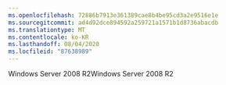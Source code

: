 ```yaml
---
ms.openlocfilehash: 72886b7913e361389cae8b4be95cd3a2e9516e1e
ms.sourcegitcommit: ad4d92dce894592a259721a1571b1d8736abacdb
ms.translationtype: MT
ms.contentlocale: ko-KR
ms.lasthandoff: 08/04/2020
ms.locfileid: "87638989"
---
```

<span data-ttu-id="5d045-101">Windows Server 2008 R2</span><span class="sxs-lookup"><span data-stu-id="5d045-101">Windows Server 2008 R2</span></span>
